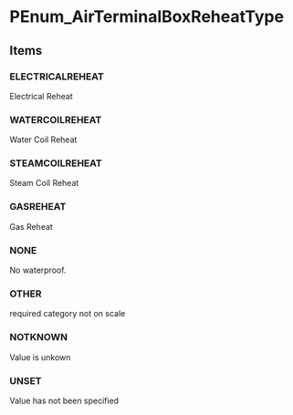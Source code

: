 # PEnum_AirTerminalBoxReheatType
<!-- end of short definition -->

## Items

### ELECTRICALREHEAT
Electrical Reheat

### WATERCOILREHEAT
Water Coil Reheat

### STEAMCOILREHEAT
Steam Coil Reheat

### GASREHEAT
Gas Reheat

### NONE
No waterproof.

### OTHER
required category not on scale

### NOTKNOWN
Value is unkown

### UNSET
Value has not been specified

